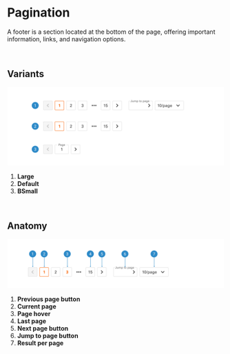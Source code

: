 # Pagination

A footer is a section located at the bottom of the page, offering important information, links, and navigation options.

</br>

## Variants

<img src="../../assets/images/components/pagination-variants.jpg" alt="pagination-variants" width="752"/>

1. <b>Large</b>
2. <b>Default</b>
3. <b>BSmall</b>

</br>

## Anatomy

<img src="../../assets/images/components/pagination-anatomy.jpg" alt="pagination-anatomy" width="752"/>

1. <b>Previous page button</b>
2. <b>Current page</b>
3. <b>Page hover</b>
4. <b>Last page</b>
5. <b>Next page button</b>
6. <b>Jump to page button</b>
7. <b>Result per page</b>
